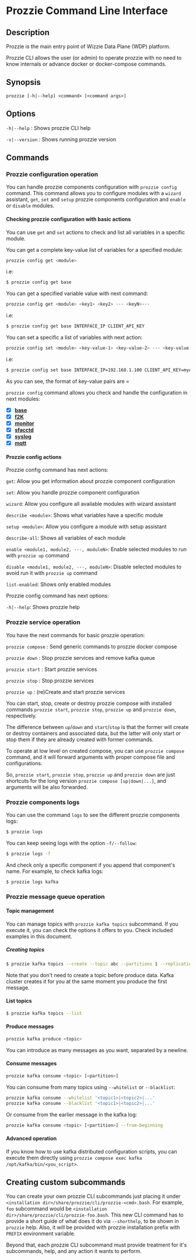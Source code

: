 ---
---

# Prozzie Command Line Interface

## Description

Prozzie is the main entry point of Wizzie Data Plane (WDP) platform.

Prozzie CLI allows the user (or admin) to operate prozzie with no need to know
internals or advance docker or docker-compose commands.

## Synopsis

`prozzie [-h|--help] <command> [<command args>]`

## Options

`-h|--help`
: Shows prozzie CLI help

`-v|--version`
: Shows running prozzie version

## Commands

### Prozzie configuration operation

You can handle prozzie components configuration with `prozzie config` command. This command allows you to configure modules with a `wizard` assistant, `get`, `set` and `setup` prozzie components configuration and `enable` or `disable` modules.

#### Checking prozzie configuration with basic actions

You can use `get` and `set` actions to check and list all variables in a specific module.

You can get a complete key-value list of variables for a specified module:

```bash
prozzie config get <module>
```

i.e:

```bash
$ prozzie config get base
```

You can get a specified variable value with next command:

```bash
prozzie config get <module> <key1> <key2> ··· <keyN>···
```

i.e:

```bash
$ prozzie config get base INTERFACE_IP CLIENT_API_KEY
```

You can set a specific a list of variables with next action:

```bash
prozzie config set <module> <key-value-1> <key-value-2> ··· <key-value-N> ···
```

i.e:

```bash
$ prozzie config set base INTERFACE_IP=192.168.1.100 CLIENT_API_KEY=myAwesomeAPIKey
```

As you can see, the format of key-value pairs are <key>=<value>

`prozzie config` command allows you check and handle the configuration in next modules:

- [x] [**base**](https://github.com/wizzie-io/prozzie/blob/master/docs/installation/Installation.md)
- [x] [**f2K**](https://github.com/wizzie-io/prozzie/blob/master/docs/protocols/flow.md)
- [x] [**monitor**](https://github.com/wizzie-io/prozzie/blob/master/docs/protocols/snmp.md)
- [x] [**sfacctd**](https://github.com/wizzie-io/prozzie/blob/master/docs/protocols/flow.md)
- [x] [**syslog**](https://github.com/wizzie-io/prozzie/blob/master/docs/protocols/syslog.md)
- [x] [**mqtt**](https://github.com/wizzie-io/prozzie/blob/master/docs/protocols/mqtt.md)

#### Prozzie config actions

Prozzie config command has next actions:

`get`: Allow you get information about prozzie component configuration

`set`: Allow you handle prozzie component configuration

`wizard`: Allow you configure all available modules with wizard assistant

`describe <module>`: Shows what variables have a specific module

`setup <module>`: Allow you configure a module with setup assistant

`describe-all`: Shows all variables of each module

`enable <module1, module2, ···, moduleN>`: Enable selected modules to run with `prozzie up` command

`disable <module1, module2, ···, moduleN>`: Disable selected modules to avoid run it with `prozzie up` command

`list-enabled`: Shows only enabled modules

Prozzie config command has next options:

`-h|--help`: Shows prozzie help

### Prozzie service operation

You have the next commands for basic prozzie operation:

`prozzie compose`
: Send generic commands to prozzie docker compose

`prozzie down`
: Stop prozzie services and remove kafka queue

`prozzie start`
: Start prozzie services

`prozzie stop`
: Stop prozzie services

`prozzie up`
: (re)Create and start prozzie services

You can start, stop, create or destroy prozzie compose with installed commands
`prozzie start`, `prozzie stop`, `prozzie up` and `prozzie down`, respectively.

The difference between `up`/`down` and `start`/`stop` is that the former will
create or destroy containers and associated data, but the latter will only start
or stop them if they are already created with former commands.

To operate at low level on created compose, you can use `prozzie compose`
command, and it will forward arguments with proper compose
file and configurations.

So, `prozzie start`, `prozzie stop`, `prozzie up` and
`prozzie down` are just shortcuts for the long version
`prozzie compose [up|down|...]`, and arguments will be also forwarded.

### Prozzie components logs

You can use the command `logs` to see the different prozzie components logs:

```bash
$ prozzie logs
```

You can keep seeing logs with the option `-f/--follow`:

```bash
$ prozzie logs -f
```

And check only a specific component if you append that component's name. For
example, to check kafka logs:

```bash
$ prozzie logs kafka
```

### Prozzie message queue operation

#### Topic management

You can manage topics with `prozzie kafka topics` subcommand. If you execute
it, you can check the options it offers to you. Check included examples in
this document.

##### Creating topics

```bash
$ prozzie kafka topics --create --topic abc --partitions 1 --replication-factor 1
```

Note that you don't need to create a topic before produce data. Kafka cluster
creates it for you at the same moment you produce the first message.

#### List topics

```bash
$ prozzie kafka topics --list
```

#### Produce messages

```bash
prozzie kafka produce <topic>
```

You can introduce as many messages as you want, separated by a newline.

#### Consume messages

```bash
prozzie kafka consume <topic> [<partition>]
```

You can consume from many topics using `--whitelist` or `--blacklist`:

```bash
prozzie kafka consume --whitelist '<topic1>|<topic2>|...'
prozzie kafka consume --blacklist '<topic1>|<topic2>|...'
```

Or consume from the earlier message in the kafka log:

```bash
prozzie kafka consume <topic> [<partition>] --from-beginning
```

#### Advanced operation

If you know how to use kafka distributed configuration scripts, you can
execute them directly using
`prozzie compose exec kafka /opt/kafka/bin/<you_script>`.

## Creating custom subcommands

You can create your own prozzie CLI subcommands just placing it under
`<installation dir>/share/prozzie/cli/prozzie-<cmd>.bash`. For example, `foo`
subcommand would be `<installation dir>/share/prozzie/cli/prozzie-foo.bash`.
This new CLI command has to provide a short guide of what does it do via
`--shorthelp`, to be shown in `prozzie` help. Also, it will be provided
with prozzie installation prefix with `PREFIX` environment variable.

Beyond that, each prozzie CLI subcommand must provide treatment for it's
subcommands, help, and any action it wants to perform.
